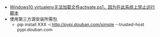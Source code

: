 - [Windows10 virtualenv无法加载文件activate.ps1，因为在此系统上禁止运行脚本](https://blog.csdn.net/w1254335471/article/details/106028599)
- 使用第三方源安装所需包
  - pip install XXX -i http://pypi.douban.com/simple --trusted-host pypi.douban.com
